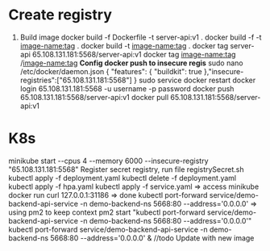 # Create registry
1. Build image
docker build -f Dockerfile -t server-api:v1 .
docker build -f <Dockerfile name> -t <image-name:tag> .
docker build -t <image-name:tag> .
docker tag server-api 65.108.131.181:5568/server-api:v1
docker tag <image-name:tag> <registry>/<image-name:tag>
**Config docker push to insecure regis**
sudo nano /etc/docker/daemon.json
{ "features": { "buildkit": true },"insecure-registries":["65.108.131.181:5568"] }
sudo service docker restart
docker login 65.108.131.181:5568 -u username -p password
docker push 65.108.131.181:5568/server-api:v1
docker pull 65.108.131.181:5568/server-api:v1

# K8s
minikube start --cpus 4 --memory 6000 --insecure-registry "65.108.131.181:5568"
Register secret registry, run file registrySecret.sh
kubectl apply -f deployment.yaml
kubectl delete -f deployment.yaml
kubectl apply -f hpa.yaml
kubectl apply -f service.yaml
=> access minikube docker run curl 127.0.0.1:31186 => done
kubectl port-forward service/demo-backend-api-service -n demo-backend-ns 5668:80 --address='0.0.0.0'
=> using pm2 to keep context
pm2 start "kubectl port-forward service/demo-backend-api-service -n demo-backend-ns 5668:80 --address='0.0.0.0'"
kubectl port-forward service/demo-backend-api-service -n demo-backend-ns 5668:80 --address='0.0.0.0' & 
//todo
Update with new image


# 